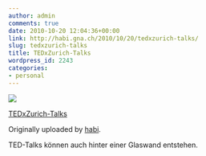 ```yaml
---
author: admin
comments: true
date: 2010-10-20 12:04:36+00:00
link: http://habi.gna.ch/2010/10/20/tedxzurich-talks/
slug: tedxzurich-talks
title: TEDxZurich-Talks
wordpress_id: 2243
categories:
- personal
---
```



 [![](http://farm2.static.flickr.com/1131/5098847211_a76b811b72_m.jpg)](http://www.flickr.com/photos/habi/5098847211/)
   

 
  [TEDxZurich-Talks](http://www.flickr.com/photos/habi/5098847211/)
    

  Originally uploaded by [habi](http://www.flickr.com/people/habi/).
 



TED-Talks können auch hinter einer Glaswand entstehen.
  

